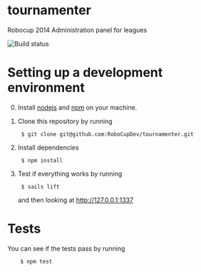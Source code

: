tournamenter
============

Robocup 2014 Administration panel for leagues

![Build status](https://travis-ci.org/travis-ci/travis-web.png?branch=master)

Setting up a development environment
====================================

0. Install [nodejs](http://howtonode.org/how-to-install-nodejs) and [npm](http://howtonode.org/introduction-to-npm) on your machine.

1. Clone this repository by running

        $ git clone git@github.com:RoboCupDev/tournamenter.git

2. Install dependencies

        $ npm install

3. Test if everything works by running

        $ sails lift

   and then looking at http://127.0.0.1:1337


Tests
=====

You can see if the tests pass by running

        $ npm test
